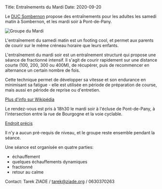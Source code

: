 Title: Entraînements du Mardi
Date: 2020-09-20

Le [DUC Sombernon](https://ducsombernon.cmonsite.fr) propose des entraînements
pour les adultes les samedi matin à Sombernon, et les mardi soir à
Pont-de-Pany.

![Groupe du Mardi](/images/mardi.png)

L'entraînement du samedi matin est un footing cool, et permet aux parents de
courir sur le même créneau horaire que leurs enfants.

L'entraînement du mardi soir est un entraînement structuré qui propose une séance
de fractionné intensif. Il s'agit de courir rapidement sur une distance courte
(100, 200, 300 ou 400M), de récupérer, puis de recommencer en alternance un
certain nombre de fois.

Cette technique permet de développer sa vitesse et son endurance en minimisant
sa fatigue - elle est utilisée en période de préparation de course, mais
aussi en période de reprise ou d'entretien.

[Plus d'info sur Wikipédia](https://fr.wikipedia.org/wiki/Entra%C3%AEnement_fractionn%C3%A9) 

Le rendez-vous est pris à 18h30 le mardi soir à l'écluse de Pont-de-Pany,
à l'intersection entre la rue de Bourgogne et la voie cyclable. 

[Endroit précis](https://goo.gl/maps/hfFYVNmRWCK138ya8)

Il n'y a aucun pré-requis de niveau, et le groupe reste ensemble pendant la séance.

Une séance est organisée en quatre parties:

- échauffement
- quelques échauffements dynamiques
- fractionné
- retour au calme

Contact: Tarek ZIADE / tarek@ziade.org / 0630370263
